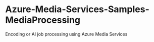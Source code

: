 # Azure-Media-Services-Samples-MediaProcessing
Encoding or AI job processing using Azure Media Services
